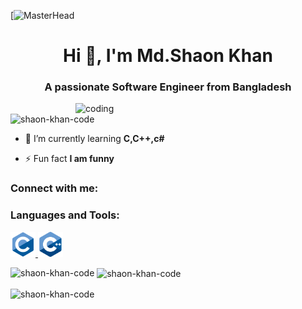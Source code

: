 [![MasterHead](https://cdn.vectorstock.com/i/500p/23/07/web-blue-banner-software-ui-and-development-vector-42172307.jpg)
<h1 align="center">Hi 👋, I'm Md.Shaon Khan</h1>
<h3 align="center">A passionate Software Engineer from Bangladesh</h3>

<img align="right" alt="coding" width="400" src="https://user-images.githubusercontent.com/55389276/140866485-8fb1c876-9a8f-4d6a-98dc-08c4981eaf70.gif">

<p align="left"> <img src="https://komarev.com/ghpvc/?username=shaon-khan-code&label=Profile%20views&color=0e75b6&style=flat" alt="shaon-khan-code" /> </p>

- 🌱 I’m currently learning **C,C++,c#**

- ⚡ Fun fact **I am funny**

<h3 align="left">Connect with me:</h3>
<p align="left">
</p>

<h3 align="left">Languages and Tools:</h3>
<p align="left"> <a href="https://www.cprogramming.com/" target="_blank" rel="noreferrer"> <img src="https://raw.githubusercontent.com/devicons/devicon/master/icons/c/c-original.svg" alt="c" width="40" height="40"/> </a> <a href="https://www.w3schools.com/cpp/" target="_blank" rel="noreferrer"> <img src="https://raw.githubusercontent.com/devicons/devicon/master/icons/cplusplus/cplusplus-original.svg" alt="cplusplus" width="40" height="40"/> </a> </p>

<p><img align="left" src="https://github-readme-stats.vercel.app/api/top-langs?username=shaon-khan-code&show_icons=true&locale=en&layout=compact" alt="shaon-khan-code" /></p>

<p>&nbsp;<img align="center" src="https://github-readme-stats.vercel.app/api?username=shaon-khan-code&show_icons=true&locale=en" alt="shaon-khan-code" /></p>

<p><img align="center" src="https://github-readme-streak-stats.herokuapp.com/?user=shaon-khan-code&" alt="shaon-khan-code" /></p>
